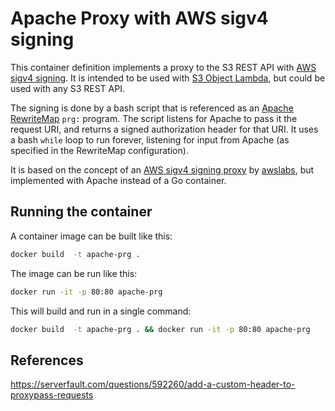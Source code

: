 # Apache Proxy with AWS sigv4 signing

This container definition implements a proxy to the S3 REST API with [AWS sigv4 signing](https://docs.aws.amazon.com/AmazonS3/latest/API/sig-v4-header-based-auth.html). It is intended to be used with [S3 Object Lambda](https://aws.amazon.com/s3/object-lambda/), but could be used with any S3 REST API.

The signing is done by a bash script that is referenced as an [Apache RewriteMap](https://httpd.apache.org/docs/2.4/rewrite/rewritemap.html) `prg:` program. The script listens for Apache to pass it the
request URI, and returns a signed authorization header for that URI.  It uses a bash `while` loop
to run forever, listening for input from Apache (as specified in the RewriteMap configuration).

It is based on the concept of an [AWS sigv4 signing proxy](https://github.com/awslabs/aws-sigv4-proxy) by [awslabs](https://github.com/awslabs), but implemented with Apache instead of a Go container.

## Running the container

A container image can be built like this:

```bash
docker build  -t apache-prg .
```

The image can be run like this:

```bash
docker run -it -p 80:80 apache-prg
```

This will build and run in a single command:

```bash
docker build  -t apache-prg . && docker run -it -p 80:80 apache-prg
```

## References

https://serverfault.com/questions/592260/add-a-custom-header-to-proxypass-requests
